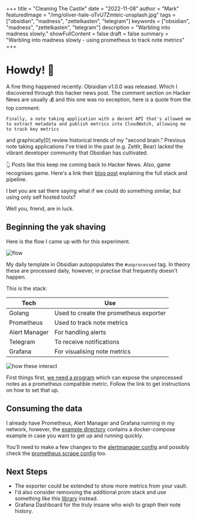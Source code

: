+++
title = "Cleaning The Castle"
date = "2022-11-08"
author = "Mark"
featuredImage = "/img/oliver-hale-oTvU7Zmteic-unsplash.jpg"
tags = ["obsidian", "madness", "zettelkasten", "telegram"]
keywords = ["obsidian", "madness", "zettelkasten", "telegram"]
description = "Warbling into madness slowly."
showFullContent = false
draft = false
summary = "Warbling into madness slowly - using prometheus to track note metrics"
+++

# Howdy! 👋

A fine thing happened recently: Obisidian v1.0.0 was released. Which I discovered
through this hacker news post. The comment section on Hacker News are usually 💰 
and this one was no exception, here is a quote from the top comment:

    Finally, a note taking application with a decent API that's allowed me to extract metadata and publish metrics into CloudWatch, allowing me to track key metrics 

and graphically[0] review historical trends of my "second brain." Previous note 
taking applications I've tried in the past (e.g. Zettlr, Bear) lacked the vibrant 
developer community that Obsidian has cultivated.

👆 Posts like this keep me coming back to Hacker News. Also, game recognises game. Here's
a link their [blog post](https://digitalorganizationdad.substack.com/p/stop-zettelkasten-literature-notes) explaining the full stack and pipeline.

I bet you are sat there saying what if we could do something similar, but using 
only self hosted tools?

Well you, friend, are in luck.

## Beginning the yak shaving

Here is the flow I came up with for this experiment.

![flow](/img/flow.png)

My daily template in Obsidian autopopulates the `#unprocessed` tag. In theory these are
processed daily, however, in practise that frequently doesn't happen.

This is the stack:

Tech|Use|
-----|-----|
Golang|Used to create the prometheus exporter|
Prometheus|Used to track note metrics|
Alert Manager|For handling alerts|
Telegram|To receive notifications|
Grafana|For visualising note metrics|

![how these interact](/img/obsidian_note_metrics.png)

First things first, [we need a program](https://github.com/markopolo123/obsidian-metrics) which can expose the unprocessed notes as a prometheus compatible metric. Follow the link to get instructions on
how to set that up.

## Consuming the data

I already have Prometheus, Alert Manager and Grafana running in my network, however, 
the [example directory](https://github.com/markopolo123/obsidian-metrics/tree/main/example) contains a docker-compose example in case you want to get up and
running quickly.

You'll need to make a few changes to the [alertmanager config](https://github.com/markopolo123/obsidian-metrics/blob/main/example/alertmanager/alertmanager.yml.tpl) and possibly check the [prometheus scrape config](https://github.com/markopolo123/obsidian-metrics/blob/f829e7db870602153bf0ff05d1aac531d3ab9ec2/example/prometheus/prometheus.yml#L24) too.

## Next Steps

* The exporter could be extended to show more metrics from your vault.
* I'd also consider removoing the additional prom stack and use something like this [library](https://github.com/nikoksr/notify) instead.
* Grafana Dashboard for the truly insane who wish to graph their note history.
